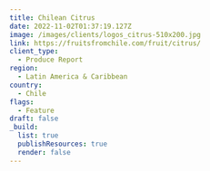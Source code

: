 ```yaml
---
title: Chilean Citrus
date: 2022-11-02T01:37:19.127Z
image: /images/clients/logos_citrus-510x200.jpg
link: https://fruitsfromchile.com/fruit/citrus/
client_type:
  - Produce Report
region:
  - Latin America & Caribbean
country:
  - Chile
flags:
  - Feature
draft: false
_build:
  list: true
  publishResources: true
  render: false
---
```

